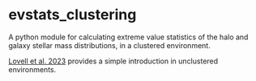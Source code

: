 # evstats_clustering
A python module for calculating extreme value statistics of the halo and galaxy stellar mass distributions, in a clustered environment.

[Lovell et al. 2023](https://academic.oup.com/mnras/article/518/2/2511/6823705) provides a simple introduction in unclustered environments.
